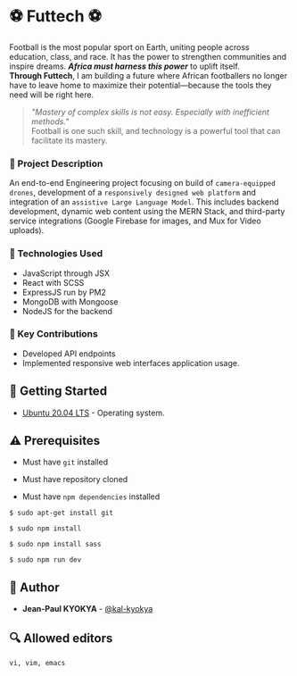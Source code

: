 # :soccer: Futtech :soccer:
Football is the most popular sport on Earth, uniting people across education, class, and race. It has the power to strengthen communities and inspire dreams. _**Africa must harness this power**_ to uplift itself.<br />
**Through Futtech**, I am building a future where African footballers no longer have to leave home to maximize their potential—because the tools they need will be right here.<br />
> _"Mastery of complex skills is not easy. Especially with inefficient methods."_<br />
Football is one such skill, and technology is a powerful tool that can facilitate its mastery.


### :page_with_curl: Project Description
An end-to-end Engineering project focusing on build of ```camera-equipped drones```, development of a ```responsively designed web platform``` and integration of an ```assistive Large Language Model```. This includes backend development, dynamic web content using the MERN Stack, and third-party service integrations (Google Firebase for images, and Mux for Video uploads).

### :wrench: Technologies Used
- JavaScript through JSX
- React with SCSS
- ExpressJS run by PM2
- MongoDB with Mongoose
- NodeJS for the backend

### :key: Key Contributions
- Developed API endpoints
- Implemented responsive web interfaces application usage.

## :running: Getting Started

* [Ubuntu 20.04 LTS](http://releases.ubuntu.com/20.04/) - Operating system.

## :warning: Prerequisites

* Must have `git` installed

* Must have repository cloned

* Must have `npm dependencies` installed

```
$ sudo apt-get install git
```
```
$ sudo npm install
```
```
$ sudo npm install sass
```
```
$ sudo npm run dev
```

## :blue_book: Author
* **Jean-Paul KYOKYA** - [@kal-kyokya](https://github.com/kal-kyokya)

## :mag: Allowed editors
```
vi, vim, emacs
